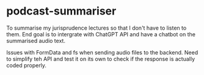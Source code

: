 # podcast-summariser

To summarise my jurisprudence lectures so that I don't have to listen to them. End goal is to intergrate with ChatGPT API and have a chatbot on the summarised audio text.

Issues with FormData and fs when sending audio files to the backend. Need to simplify teh API and test it on its own to check if the response is actually coded properly.